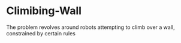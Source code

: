 # Climibing-Wall
The problem revolves around robots attempting to climb over a wall, constrained by certain rules
